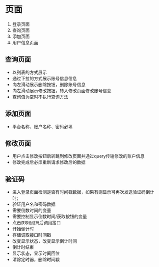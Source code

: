 # 页面
1. 登录页面
2. 查询页面
3. 添加页面
4. 用户信息页面

## 查询页面
 - 以列表的方式展示
 - 通过下拉的方式展示账号信息信息
 - 向左滑动展示删除按钮，删除账号信息
 - 向左滑动展示修改按钮，转入修改页面修改账号信息
 - 查询值为空时不执行查询方法

## 添加页面
 - 平台名称、账户名称、密码必填

## 修改页面
 - 用户点击修改按钮后转跳到修改页面并通过query传输修改的账户信息
 - 修改完成后必须重新请求修改后的数据


## 验证码
 - 进入登录页面检测是否有时间戳数据，如果有则显示可再次发送验证码倒计时;
 - 验证用户名和密码数据
 - 需要倒数时间的变量
 - 需要控制显示倒数时间/获取按钮的变量
 - 点击`获取验证码`后调用接口
 - 开始倒计时
 - 存储调取接口时间戳
 - 改变显示状态，改变显示倒计时间
 - 倒计时结束
 - 显示状态，显示时间回位
 - 清除定时器，删除时间戳